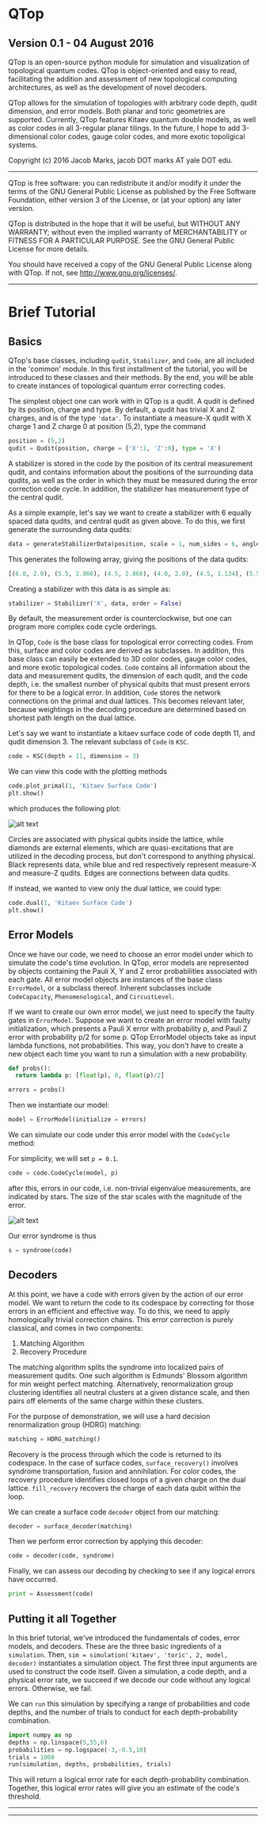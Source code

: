 # QTop
## Version 0.1 - 04 August 2016

QTop is an open-source python module for simulation and visualization of 
topological quantum codes. QTop is object-oriented and easy to read,
facilitating the addition and assessment of new topological computing
architectures, as well as the development of novel decoders.

QTop allows for the simulation of topologies with arbitrary code depth,
qudit dimension, and error models. Both planar and toric geometries are 
supported. Currently, QTop features Kitaev quantum double models, as well as
color codes in all 3-regular planar tilings. In the future, I hope to add
3-dimensional color codes, gauge color codes, and more exotic topoligical
systems.


Copyright (c) 2016 Jacob Marks, jacob DOT marks AT yale DOT edu.

---
QTop is free software: you can redistribute it and/or modify
it under the terms of the GNU General Public License as published by
the Free Software Foundation, either version 3 of the License, or
(at your option) any later version.

QTop is distributed in the hope that it will be useful,
but WITHOUT ANY WARRANTY; without even the implied warranty of
MERCHANTABILITY or FITNESS FOR A PARTICULAR PURPOSE.  See the
GNU General Public License for more details.

You should have received a copy of the GNU General Public License
along with QTop.  If not, see <http://www.gnu.org/licenses/>.

---

# Brief Tutorial

## Basics
QTop's base classes, including `qudit`, `Stabilizer`, and `Code`, are all included in the 'common' module. In this first installment of the tutorial, you will be introduced to these classes and their methods. By the end, you will be able to create instances of topological quantum error correcting codes.

The simplest object one can work with in QTop is a qudit. A qudit is defined by its position, charge and type. By default, a qudit has trivial X and Z charges, and is of the type `'data'`. To instantiate a measure-X qudit with X charge 1 and Z charge 0 at position (5,2), type the command

```python
position = (5,2)
qudit = Qudit(position, charge = {'X':1, 'Z':0}, type = 'X')
```

A stabilizer is stored in the code by the position of its central measurement qudit, and contains information about the positions of the surrounding data qudits, as well as the order in which they must be measured during the error correction code cycle. In addition, the stabilizer has measurement type of the central qudit. 

As a simple example, let's say we want to create a stabilizer with 6 equally spaced data qudits, and central qudit as given above. To do this, we first generate the surrounding data qudits:

```python
data = generateStabilizerData(position, scale = 1, num_sides = 6, angle = 0)
```

This generates the following array, giving the positions of the data qudits:

```python
[(6.0, 2.0), (5.5, 2.866), (4.5, 2.866), (4.0, 2.0), (4.5, 1.134), (5.5, 1.134)]
```

Creating a stabilizer with this data is as simple as:

```python
stabilizer = Stabilizer('X', data, order = False)
```

By default, the measurement order is counterclockwise, but one can program more complex code cycle orderings.

In QTop, `Code` is the base class for topological error correcting codes. From this, surface and color codes are derived as subclasses. In addition, this base class can easily be extended to 3D color codes, gauge color codes, and more exotic topological codes. `Code` contains all information about the data and measurement qudits, the dimension of each qudit, and the code depth, i.e. the smallest number of physical qubits that must present errors for there to be a logical error. In addition, `Code` stores the network connections on the primal and dual lattices. This becomes relevant later, because weightings in the decoding procedure are determined based on shortest path length on the dual lattice.

Let's say we want to instantiate a kitaev surface code of code depth 11, and qudit dimension 3. The relevant subclass of `Code` is `KSC`. 

```python
code = KSC(depth = 11, dimension = 3)
```

We can view this code with the plotting methods

```python
code.plot_primal(1, 'Kitaev Surface Code')
plt.show()
```

which produces the following plot:

![alt text](/visualizations/Kitaev_Surface_Code.png)

Circles are associated with physical qubits inside the lattice, while diamonds are external elements, which are quasi-excitations that are utilized in the decoding process, but don't correspond to anything physical. Black represents data, while blue and red respectively represent measure-X and measure-Z qudits. Edges are connections between data qudits.

If instead, we wanted to view only the dual lattice, we could type:

```python
code.dual(1, 'Kitaev Surface Code')
plt.show()
```

## Error Models

Once we have our code, we need to choose an error model under which to simulate the code's time evolution. In QTop, error models are represented by objects containing the Pauli X, Y and Z error probabilities associated with each gate. All error model objects are instances of the base class `ErrorModel`, or a subclass thereof. Inherent subclasses include `CodeCapacity`, `Phenomenological`, and `CircuitLevel`.

If we want to create our own error model, we just need to specify the faulty gates in `ErrorModel`. Suppose we want to create an error model with faulty initialization, which presents a Pauli X error with probability p, and Pauli Z error with probability p/2 for some p. 
QTop ErrorModel objects take as input lambda functions, not probabilities. This way, you don't have to create a new object each time you want to run a simulation with a new probability.

```python
def probs():
  return lambda p: [float(p), 0, float(p)/2]

errors = probs()
```




Then we instantiate our model:

```python
model = ErrorModel(initialize = errors)
```

We can simulate our code under this error model with the `CodeCycle` method:

For simplicity, we will set `p = 0.1`.


```python
code = code.CodeCycle(model, p)
```

after this, errors in our code, i.e. non-trivial eigenvalue measurements, are indicated by stars. The size of the star scales with the magnitude of the error.

![alt text](/visualizations/KSC_with_errors.png)

Our error syndrome is thus

```python
s = syndrome(code)
```

## Decoders

At this point, we have a code with errors given by the action of our error model. We want to return the code to its codespace by correcting for those errors in an efficient and effective way. To do this, we need to apply homologically trivial correction chains. This error correction is purely classical, and comes in two components:

1. Matching Algorithm
2. Recovery Procedure

The matching algorithm splits the syndrome into localized pairs of measurement qudits. One such algorithm is Edmunds' Blossom algorithm for min weight perfect matching. Alternatively, renormalization group clustering identifies all neutral clusters at a given distance scale, and then pairs off elements of the same charge within these clusters.

For the purpose of demonstration, we will use a hard decision renormalization group (HDRG) matching:

```python
matching = HDRG_matching()
```

Recovery is the process through which the code is returned to its codespace. In the case of surface codes, `surface_recovery()` involves syndrome transportation, fusion and annihilation. For color codes, the recovery procedure identifies closed loops of a given charge on the dual lattice. `fill_recovery` recovers the charge of each data qubit within the loop. 

We can create a surface code `decoder` object from our matching:

```python
decoder = surface_decoder(matching)
```

Then we perform error correction by applying this decoder:

```python
code = decoder(code, syndrome)
```

Finally, we can assess our decoding by checking to see if any logical errors have occurred. 

```python
print = Assessment(code)
```

## Putting it all Together

In this brief tutorial, we've introduced the fundamentals of codes, error models, and decoders. These are the three basic ingredients of a `simulation`. Then, `sim = simulation('kitaev', 'toric', 2, model, decoder)` instantiates a simulation object. The first three input arguments are used to construct the code itself. Given a simulation, a code depth, and a physical error rate, we succeed if we decode our code without any logical errors. Otherwise, we fail.

We can `run` this simulation by specifying a range of probabilities and code depths, and the number of trials to conduct for each depth-probability combination.

```python
import numpy as np
depths = np.linspace(5,55,6)
probabilities = np.logspace(-3,-0.5,10)
trials = 1000
run(simulation, depths, probabilities, trials)
```
This will return a logical error rate for each depth-probability combination. Together, this logical error rates will give you an estimate of the code's threshold.


---









---

